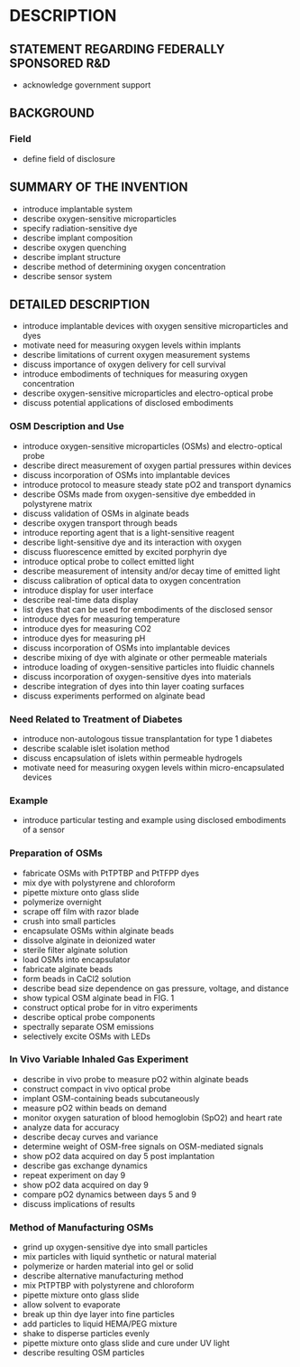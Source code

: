 # DESCRIPTION

## STATEMENT REGARDING FEDERALLY SPONSORED R&D

- acknowledge government support

## BACKGROUND

### Field

- define field of disclosure

## SUMMARY OF THE INVENTION

- introduce implantable system
- describe oxygen-sensitive microparticles
- specify radiation-sensitive dye
- describe implant composition
- describe oxygen quenching
- describe implant structure
- describe method of determining oxygen concentration
- describe sensor system

## DETAILED DESCRIPTION

- introduce implantable devices with oxygen sensitive microparticles and dyes
- motivate need for measuring oxygen levels within implants
- describe limitations of current oxygen measurement systems
- discuss importance of oxygen delivery for cell survival
- introduce embodiments of techniques for measuring oxygen concentration
- describe oxygen-sensitive microparticles and electro-optical probe
- discuss potential applications of disclosed embodiments

### OSM Description and Use

- introduce oxygen-sensitive microparticles (OSMs) and electro-optical probe
- describe direct measurement of oxygen partial pressures within devices
- discuss incorporation of OSMs into implantable devices
- introduce protocol to measure steady state pO2 and transport dynamics
- describe OSMs made from oxygen-sensitive dye embedded in polystyrene matrix
- discuss validation of OSMs in alginate beads
- describe oxygen transport through beads
- introduce reporting agent that is a light-sensitive reagent
- describe light-sensitive dye and its interaction with oxygen
- discuss fluorescence emitted by excited porphyrin dye
- introduce optical probe to collect emitted light
- describe measurement of intensity and/or decay time of emitted light
- discuss calibration of optical data to oxygen concentration
- introduce display for user interface
- describe real-time data display
- list dyes that can be used for embodiments of the disclosed sensor
- introduce dyes for measuring temperature
- introduce dyes for measuring CO2
- introduce dyes for measuring pH
- discuss incorporation of OSMs into implantable devices
- describe mixing of dye with alginate or other permeable materials
- introduce loading of oxygen-sensitive particles into fluidic channels
- discuss incorporation of oxygen-sensitive dyes into materials
- describe integration of dyes into thin layer coating surfaces
- discuss experiments performed on alginate bead

### Need Related to Treatment of Diabetes

- introduce non-autologous tissue transplantation for type 1 diabetes
- describe scalable islet isolation method
- discuss encapsulation of islets within permeable hydrogels
- motivate need for measuring oxygen levels within micro-encapsulated devices

### Example

- introduce particular testing and example using disclosed embodiments of a sensor

### Preparation of OSMs

- fabricate OSMs with PtTPTBP and PtTFPP dyes
- mix dye with polystyrene and chloroform
- pipette mixture onto glass slide
- polymerize overnight
- scrape off film with razor blade
- crush into small particles
- encapsulate OSMs within alginate beads
- dissolve alginate in deionized water
- sterile filter alginate solution
- load OSMs into encapsulator
- fabricate alginate beads
- form beads in CaCl2 solution
- describe bead size dependence on gas pressure, voltage, and distance
- show typical OSM alginate bead in FIG. 1
- construct optical probe for in vitro experiments
- describe optical probe components
- spectrally separate OSM emissions
- selectively excite OSMs with LEDs

### In Vivo Variable Inhaled Gas Experiment

- describe in vivo probe to measure pO2 within alginate beads
- construct compact in vivo optical probe
- implant OSM-containing beads subcutaneously
- measure pO2 within beads on demand
- monitor oxygen saturation of blood hemoglobin (SpO2) and heart rate
- analyze data for accuracy
- describe decay curves and variance
- determine weight of OSM-free signals on OSM-mediated signals
- show pO2 data acquired on day 5 post implantation
- describe gas exchange dynamics
- repeat experiment on day 9
- show pO2 data acquired on day 9
- compare pO2 dynamics between days 5 and 9
- discuss implications of results

### Method of Manufacturing OSMs

- grind up oxygen-sensitive dye into small particles
- mix particles with liquid synthetic or natural material
- polymerize or harden material into gel or solid
- describe alternative manufacturing method
- mix PtTPTBP with polystyrene and chloroform
- pipette mixture onto glass slide
- allow solvent to evaporate
- break up thin dye layer into fine particles
- add particles to liquid HEMA/PEG mixture
- shake to disperse particles evenly
- pipette mixture onto glass slide and cure under UV light
- describe resulting OSM particles

